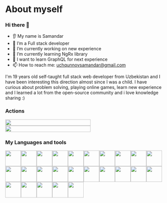 # About myself


### Hi there 👋
* 👂 My name is Samandar
* 👷 I’m a Full stack developer
* 🔭 I’m currently working on new experience
* 🌱 I’m currently learning NgRx library
* 💬 I want to learn GraphQL for next experience
* 📫 How to reach me: uchqunnovsamandar@gmail.com


I'm 19 years old self-taught full stack web developer from Uzbekistan and I have been interesting this direction almost since I was a child. I have curious about problem solving, playing online games, learn new experience and I learned a lot from the open-source community and i love knowledge sharing :)


### Actions

<div style="display:flex;flex-wrap:wrap"><img width="50%" style="min-width:543px" src="https://github-readme-stats.vercel.app/api?username=samandar02&show_icons=true" /><img width="50%" style="min-width:543px" src="https://github-readme-streak-stats.herokuapp.com/?user=samandar02" /></div>




### My Languages and tools

<img width="50" src="https://cdn.jsdelivr.net/gh/devicons/devicon/icons/dotnetcore/dotnetcore-original.svg" /><img width="50" src="https://cdn.jsdelivr.net/gh/devicons/devicon/icons/angularjs/angularjs-plain.svg" /><img width="50" src="https://cdn.jsdelivr.net/gh/devicons/devicon/icons/csharp/csharp-original.svg" /><img width="50" src="https://cdn.jsdelivr.net/gh/devicons/devicon/icons/git/git-original.svg" /><img width="50" src="https://jwt.io/img/pic_logo.svg" /><img width="50" src="https://rxjs.dev/generated/images/marketing/home/Rx_Logo-512-512.png" /><img width="50" src="https://cdn.jsdelivr.net/gh/devicons/devicon/icons/photoshop/photoshop-plain.svg" /><img width="50" src="https://chapmanworld.com/wp-content/uploads/2017/06/microsoft-iis.png" /><img width="50" src="https://cdn.jsdelivr.net/gh/devicons/devicon/icons/firebase/firebase-plain.svg" /><img width="50" src="https://ngrx.io/assets/images/badge.svg" /><img width="50" src="https://cdn.jsdelivr.net/gh/devicons/devicon/icons/heroku/heroku-original.svg" /><img width="50" src="https://cdn.jsdelivr.net/gh/devicons/devicon/icons/html5/html5-original-wordmark.svg" /><img width="50" src="https://upload.wikimedia.org/wikipedia/commons/thumb/9/9a/Visual_Studio_Code_1.35_icon.svg/1200px-Visual_Studio_Code_1.35_icon.svg.png" /><img width="50" src="https://cdn.jsdelivr.net/gh/devicons/devicon/icons/css3/css3-original-wordmark.svg" /><img width="50" src="https://cdn.jsdelivr.net/gh/devicons/devicon/icons/javascript/javascript-original.svg" /><img width="50" src="https://upload.wikimedia.org/wikipedia/commons/thumb/5/59/Visual_Studio_Icon_2019.svg/1200px-Visual_Studio_Icon_2019.svg.png" /><img width="50" src="https://res.cloudinary.com/postman/image/upload/t_team_logo/v1629869194/team/2893aede23f01bfcbd2319326bc96a6ed0524eba759745ed6d73405a3a8b67a8" /><img width="50" src="https://plugins.jetbrains.com/files/18147/186073/icon/pluginIcon.svg" /><img width="50" src="https://cdn.jsdelivr.net/gh/devicons/devicon/icons/microsoftsqlserver/microsoftsqlserver-plain-wordmark.svg" /><img width="50" src="https://cdn.jsdelivr.net/gh/devicons/devicon/icons/tortoisegit/tortoisegit-original.svg" /><img width="50" src="https://cdn.jsdelivr.net/gh/devicons/devicon/icons/sass/sass-original.svg" /><img width="50" src="https://cdn.jsdelivr.net/gh/devicons/devicon/icons/typescript/typescript-original.svg" /><img width="50" src="https://cdn.jsdelivr.net/gh/devicons/devicon/icons/docker/docker-original.svg" /><img width="50" src="https://cdn.jsdelivr.net/gh/devicons/devicon/icons/graphql/graphql-plain.svg" /><img width="50" src="https://cdn.jsdelivr.net/gh/devicons/devicon/icons/nodejs/nodejs-original.svg" />
          
